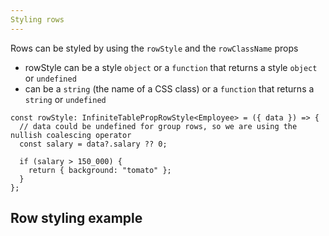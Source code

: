 ```yaml
---
Styling rows
---
```


Rows can be styled by using the `rowStyle` and the `rowClassName` props

- <PropLink name="rowStyle">rowStyle</PropLink> can be a style `object` or a `function` that returns a style `object` or `undefined`
- <PropLink name="rowClassName"/> can be a `string` (the name of a CSS class) or a `function` that returns a `string` or `undefined`

```tsx title=Defining-a-rowStyle-function
const rowStyle: InfiniteTablePropRowStyle<Employee> = ({ data }) => {
  // data could be undefined for group rows, so we are using the nullish coalescing operator
  const salary = data?.salary ?? 0;

  if (salary > 150_000) {
    return { background: "tomato" };
  }
};
```

## Row styling example

<Sandpack>

```ts file=row-styling-example.page.tsx
```
```ts file=columns.ts
```

</Sandpack>
